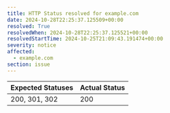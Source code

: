 ```yaml
---
title: HTTP Status resolved for example.com
date: 2024-10-28T22:25:37.125509+00:00
resolved: True
resolvedWhen: 2024-10-28T22:25:37.125521+00:00
resolvedStartTime: 2024-10-25T21:09:43.191474+00:00
severity: notice
affected:
  - example.com
section: issue
---
```


| Expected Statuses | Actual Status  |
|-------------------|----------------|
| 200, 301, 302 | 200 |
